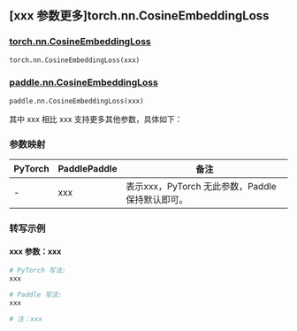 ## [xxx 参数更多]torch.nn.CosineEmbeddingLoss

### [torch.nn.CosineEmbeddingLoss](https://pytorch.org/docs/1.13/generated/torch.nn.CosineEmbeddingLoss.html#torch.nn.CosineEmbeddingLoss)

```python
torch.nn.CosineEmbeddingLoss(xxx)
```

### [paddle.nn.CosineEmbeddingLoss](https://www.paddlepaddle.org.cn/documentation/docs/zh/api/paddle/nn/CosineEmbeddingLoss_cn.html)

```python
paddle.nn.CosineEmbeddingLoss(xxx)
```

其中 xxx 相比 xxx 支持更多其他参数，具体如下：

### 参数映射

| PyTorch | PaddlePaddle | 备注 |
| ------- | ------------ | ---- |
|    -    |    xxx    | 表示xxx，PyTorch 无此参数，Paddle 保持默认即可。 |

### 转写示例

#### xxx 参数：xxx
``` python
# PyTorch 写法:
xxx

# Paddle 写法:
xxx

# 注：xxx
```
